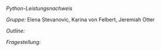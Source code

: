 *Python-Leistungsnachweis*

*Gruppe:* Elena Stevanovic, Karina von Felbert, Jeremiah Otter

*Outline:*

*Fragestellung:*
